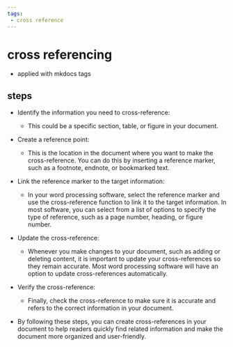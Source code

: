 ```yaml
---
tags:
 - cross reference
---
```

# cross referencing

- applied with mkdocs tags

## steps

- Identify the information you need to cross-reference:
  - This could be a specific section, table, or figure in your document.

- Create a reference point:
  - This is the location in the document where you want to make the cross-reference. You can do this by inserting a reference marker, such as a footnote, endnote, or bookmarked text.

- Link the reference marker to the target information:
  - In your word processing software, select the reference marker and use the cross-reference function to link it to the target information. In most software, you can select from a list of options to specify the type of reference, such as a page number, heading, or figure number.

- Update the cross-reference:
  - Whenever you make changes to your document, such as adding or deleting content, it is important to update your cross-references so they remain accurate. Most word processing software will have an option to update cross-references automatically.

- Verify the cross-reference:
  - Finally, check the cross-reference to make sure it is accurate and refers to the correct information in your document.

- By following these steps, you can create cross-references in your document to help readers quickly find related information and make the document more organized and user-friendly.
